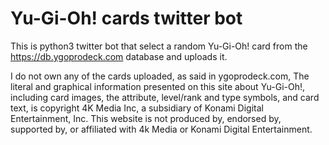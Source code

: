 # Yu-Gi-Oh! cards twitter bot
This is python3 twitter bot that select a random Yu-Gi-Oh! card from the https://db.ygoprodeck.com database and uploads it.

I do not own any of the cards uploaded, as said in ygoprodeck.com, The literal and graphical information presented on this site about Yu-Gi-Oh!, including card images, the attribute, level/rank and type symbols, and card text, is copyright 4K Media Inc, a subsidiary of Konami Digital Entertainment, Inc. This website is not produced by, endorsed by, supported by, or affiliated with 4k Media or Konami Digital Entertainment.
